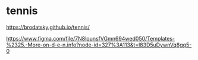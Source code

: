 # tennis

https://brodatsky.github.io/tennis/

https://www.figma.com/file/7N8lpunsfVGmn694wed050/Templates-%2325.-More-on-d-e-n.info?node-id=327%3A113&t=l83D5uDywnVq8gq5-0
